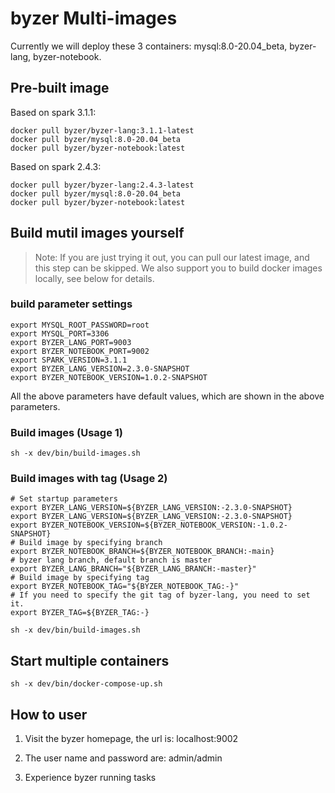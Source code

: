 # byzer Multi-images
Currently we will deploy these 3 containers: mysql:8.0-20.04_beta, byzer-lang, byzer-notebook.

## Pre-built image

Based on spark 3.1.1:
```
docker pull byzer/byzer-lang:3.1.1-latest
docker pull byzer/mysql:8.0-20.04_beta
docker pull byzer/byzer-notebook:latest
```

Based on spark 2.4.3:
```
docker pull byzer/byzer-lang:2.4.3-latest
docker pull byzer/mysql:8.0-20.04_beta
docker pull byzer/byzer-notebook:latest
```

## Build mutil images yourself

>Note: If you are just trying it out, you can pull our latest image, and this step can be skipped. We also support you to build docker images locally, see below for details.

### build parameter settings

```
export MYSQL_ROOT_PASSWORD=root
export MYSQL_PORT=3306
export BYZER_LANG_PORT=9003
export BYZER_NOTEBOOK_PORT=9002
export SPARK_VERSION=3.1.1
export BYZER_LANG_VERSION=2.3.0-SNAPSHOT
export BYZER_NOTEBOOK_VERSION=1.0.2-SNAPSHOT
```

All the above parameters have default values, which are shown in the above parameters.

### Build images (Usage 1)

```
sh -x dev/bin/build-images.sh
```

### Build images with tag (Usage 2)

```
# Set startup parameters
export BYZER_LANG_VERSION=${BYZER_LANG_VERSION:-2.3.0-SNAPSHOT}
export BYZER_LANG_VERSION=${BYZER_LANG_VERSION:-2.3.0-SNAPSHOT}
export BYZER_NOTEBOOK_VERSION=${BYZER_NOTEBOOK_VERSION:-1.0.2-SNAPSHOT}
# Build image by specifying branch
export BYZER_NOTEBOOK_BRANCH=${BYZER_NOTEBOOK_BRANCH:-main}
# byzer lang branch, default branch is master
export BYZER_LANG_BRANCH="${BYZER_LANG_BRANCH:-master}"
# Build image by specifying tag
export BYZER_NOTEBOOK_TAG="${BYZER_NOTEBOOK_TAG:-}"
# If you need to specify the git tag of byzer-lang, you need to set it.
export BYZER_TAG=${BYZER_TAG:-}

sh -x dev/bin/build-images.sh
```

## Start multiple containers

```
sh -x dev/bin/docker-compose-up.sh
```

## How to user

1. Visit the byzer homepage, the url is: localhost:9002

2. The user name and password are: admin/admin

3. Experience byzer running tasks